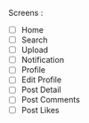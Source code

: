 Screens :
- [ ] Home
- [ ] Search
- [ ] Upload
- [ ] Notification
- [ ] Profile
- [ ] Edit Profile
- [ ] Post Detail
- [ ] Post Comments
- [ ] Post Likes